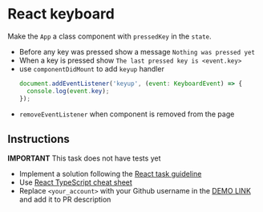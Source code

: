 # React keyboard
Make the `App` a class component with `pressedKey` in the `state`.

- Before any key was pressed show a message `Nothing was pressed yet`
- When a key is pressed show `The last pressed key is <event.key>`
- use `componentDidMount` to add `keyup` handler
    ```js
    document.addEventListener('keyup', (event: KeyboardEvent) => {
      console.log(event.key);
    });
    ```
- `removeEventListener` when component is removed from the page 

## Instructions
**IMPORTANT** This task does not have tests yet

- Implement a solution following the [React task guideline](https://github.com/mate-academy/react_task-guideline#react-tasks-guideline)
- Use [React TypeScript cheat sheet](https://mate-academy.github.io/fe-program/js/extra/react-typescript)
- Replace `<your_account>` with your Github username in the [DEMO LINK](https://<your_account>.github.io/react_keyboard/) and add it to PR description

